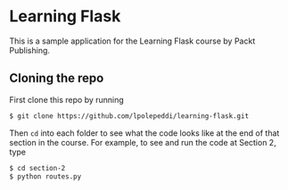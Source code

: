 # Learning Flask

This is a sample application for the Learning Flask course by Packt Publishing.

## Cloning the repo

First clone this repo by running

```bash
$ git clone https://github.com/lpolepeddi/learning-flask.git
```

Then `cd` into each folder to see what the code looks like at the end of that section in the course. For example, to see and run the code at Section 2, type

```bash
$ cd section-2
$ python routes.py
```